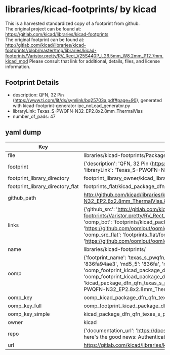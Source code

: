 # libraries/kicad-footprints/ by kicad  
This is a harvested standardized copy of a footprint from github.  
The original project can be found at:  
https://gitlab.com/kicad/libraries/kicad-footprints  
The original footprint can be found at:
http://gitlab.com/kicad/libraries/kicad-footprints//blob/master/tmp/libraries/kicad-footprints/Varistor.pretty/RV_Rect_V25S440P_L26.5mm_W8.2mm_P12.7mm.kicad_mod
Please consult that link for additional, details, files, and license information.  
## Footprint Details
* description: QFN, 32 Pin (https://www.ti.com/lit/ds/symlink/bq25703a.pdf#page=90), generated with kicad-footprint-generator ipc_noLead_generator.py  
* libraryLink: Texas_S-PWQFN-N32_EP2.8x2.8mm_ThermalVias  
* number_of_pads: 47  
## yaml dump  
| Key | Value |  
| --- | --- |  
| file | libraries/kicad-footprints/Package_DFN_QFN.pretty/Texas_S-PWQFN-N32_EP2.8x2.8mm_ThermalVias.kicad_mod |  
| footprint | {'description': 'QFN, 32 Pin (https://www.ti.com/lit/ds/symlink/bq25703a.pdf#page=90), generated with kicad-footprint-generator ipc_noLead_generator.py', 'libraryLink': 'Texas_S-PWQFN-N32_EP2.8x2.8mm_ThermalVias', 'number_of_pads': 47} |  
| footprint_library_directory | footprint_library_owner/kicad_libraries/kicad-footprints/ |  
| footprint_library_directory_flat | footprints_flat/kicad_package_dfn_qfn_texas_s_pwqfn_n32_ep2_8x2_8mm_thermalvias/working |  
| github_path | http://github.com/kicad/libraries/kicad-footprints//blob/master/tmp/libraries/kicad-footprints/Package_DFN_QFN.pretty/Texas_S-PWQFN-N32_EP2.8x2.8mm_ThermalVias.kicad_mod |  
| links | {'github_src': 'http://gitlab.com/kicad/libraries/kicad-footprints//blob/master/tmp/libraries/kicad-footprints/Varistor.pretty/RV_Rect_V25S440P_L26.5mm_W8.2mm_P12.7mm.kicad_mod', 'github_src_repo': 'https://gitlab.com/kicad/libraries/kicad-footprints', 'oomp_bot': 'footprints/kicad_package_dfn_qfn_texas_s_pwqfn_n32_ep2_8x2_8mm_thermalvias/working', 'oomp_bot_github': 'https://github.com/oomlout/oomlout_oomp_footprint_bot/tree/main/footprints/kicad_package_dfn_qfn_texas_s_pwqfn_n32_ep2_8x2_8mm_thermalvias/working', 'oomp_src_flat': 'footprints_flat/footprints_flat/kicad_package_dfn_qfn_texas_s_pwqfn_n32_ep2_8x2_8mm_thermalvias/working', 'oomp_src_flat_github': 'https://github.com/oomlout/oomlout_oomp_footprint_src/tree/main/footprints_flat/kicad_package_dfn_qfn_texas_s_pwqfn_n32_ep2_8x2_8mm_thermalvias/working'} |  
| name | libraries/kicad-footprints/ |  
| oomp | {'footprint_name': 'texas_s_pwqfn_n32_ep2_8x2_8mm_thermalvias', 'library_name': 'package_dfn_qfn', 'md5': '836fa94ae360fdce6fec5caf4e07be4b', 'md5_10': '836fa94ae3', 'md5_5': '836fa', 'md5_6': '836fa9', 'oomp_key': 'oomp_kicad_package_dfn_qfn_texas_s_pwqfn_n32_ep2_8x2_8mm_thermalvias', 'oomp_key_extra': 'oomp_footprint_kicad_package_dfn_qfn_texas_s_pwqfn_n32_ep2_8x2_8mm_thermalvias', 'oomp_key_full': 'oomp_footprint_kicad_package_dfn_qfn_texas_s_pwqfn_n32_ep2_8x2_8mm_thermalvias_836fa9', 'oomp_key_simple': 'kicad_package_dfn_qfn_texas_s_pwqfn_n32_ep2_8x2_8mm_thermalvias', 'original_filename': 'libraries/kicad-footprints/Package_DFN_QFN.pretty/Texas_S-PWQFN-N32_EP2.8x2.8mm_ThermalVias.kicad_mod', 'owner_name': 'kicad'} |  
| oomp_key | oomp_kicad_package_dfn_qfn_texas_s_pwqfn_n32_ep2_8x2_8mm_thermalvias |  
| oomp_key_full | oomp_footprint_kicad_package_dfn_qfn_texas_s_pwqfn_n32_ep2_8x2_8mm_thermalvias |  
| oomp_key_simple | kicad_package_dfn_qfn_texas_s_pwqfn_n32_ep2_8x2_8mm_thermalvias |  
| owner | kicad |  
| repo | {'documentation_url': 'https://docs.github.com/rest/overview/resources-in-the-rest-api#rate-limiting', 'message': "API rate limit exceeded for 84.66.173.59. (But here's the good news: Authenticated requests get a higher rate limit. Check out the documentation for more details.)"} |  
| url | https://gitlab.com/kicad/libraries/kicad-footprints |  

